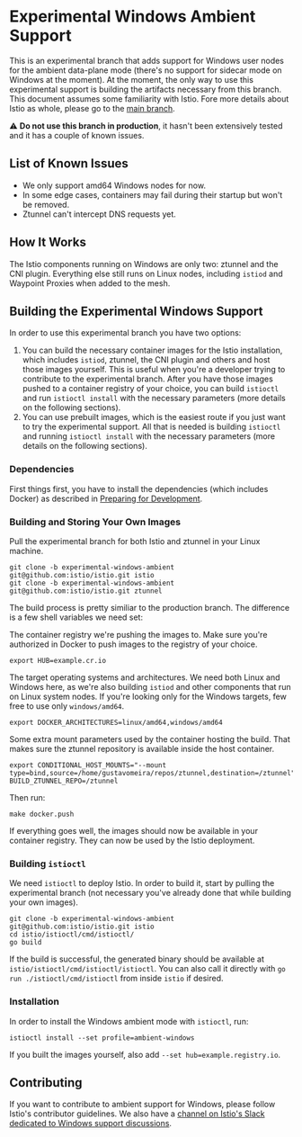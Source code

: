 # Experimental Windows Ambient Support

This is an experimental branch that adds support for Windows user nodes for the ambient data-plane mode (there's no support for sidecar mode on Windows at the moment). At the moment, the only way to use this experimental support is building the artifacts necessary from this branch. This document assumes some familiarity with Istio. Fore more details about Istio as whole, please go to the [main branch](https://github.com/istio/istio).

⚠️ **Do not use this branch in production**, it hasn't been extensively tested and it has a couple of known issues.

## List of Known Issues
- We only support amd64 Windows nodes for now.
- In some edge cases, containers may fail during their startup but won't be removed.
- Ztunnel can't intercept DNS requests yet.

## How It Works

The Istio components running on Windows are only two: ztunnel and the CNI plugin. Everything else still runs on Linux nodes, including `istiod` and Waypoint Proxies when added to the mesh.

## Building the Experimental Windows Support

In order to use this experimental branch you have two options:

1. You can build the necessary container images for the Istio installation, which includes `istiod`, ztunnel, the CNI plugin and others and host those images yourself. This is useful when you're a developer trying to contribute to the experimental branch. After you have those images pushed to a container registry of your choice, you can build `istioctl` and run `istioctl install` with the necessary parameters (more details on the following sections).
2. You can use prebuilt images, which is the easiest route if you just want to try the experimental support. All that is needed is building `istioctl` and running `istioctl install` with the necessary parameters (more details on the following sections).

### Dependencies

First things first, you have to install the dependencies (which includes Docker) as described in [Preparing for Development](https://github.com/istio/istio/wiki/Preparing-for-Development).

### Building and Storing Your Own Images

Pull the experimental branch for both Istio and ztunnel in your Linux machine.

```
git clone -b experimental-windows-ambient git@github.com:istio/istio.git istio
git clone -b experimental-windows-ambient git@github.com:istio/istio.git ztunnel
```

The build process is pretty similiar to the production branch. The difference is a few shell variables we need set:

The container registry we're pushing the images to. Make sure you're authorized in Docker to push images to the registry of your choice.
```
export HUB=example.cr.io
```

The target operating systems and architectures. We need both Linux and Windows here, as we're also building `istiod` and other components that run on Linux system nodes. If you're looking only for the Windows targets, few free to use only `windows/amd64`.
```
export DOCKER_ARCHITECTURES=linux/amd64,windows/amd64
```

Some extra mount parameters used by the container hosting the build. That makes sure the ztunnel repository is available inside the host container.
```
export CONDITIONAL_HOST_MOUNTS="--mount type=bind,source=/home/gustavomeira/repos/ztunnel,destination=/ztunnel"
BUILD_ZTUNNEL_REPO=/ztunnel
```

Then run:
```
make docker.push
```

If everything goes well, the images should now be available in your container registry. They can now be used by the Istio deployment.

### Building `istioctl`

We need `istioctl` to deploy Istio. In order to build it, start by pulling the experimental branch (not necessary you've already done that while building your own images).
```
git clone -b experimental-windows-ambient git@github.com:istio/istio.git istio
cd istio/istioctl/cmd/istioctl/
go build
```

If the build is successful, the generated binary should be available at `istio/istioctl/cmd/istioctl/istioctl`. You can also call it directly with `go run ./istioctl/cmd/istioctl` from inside `istio` if desired.

### Installation

In order to install the Windows ambient mode with `istioctl`, run:
```
istioctl install --set profile=ambient-windows
```

If you built the images yourself, also add `--set hub=example.registry.io`.

## Contributing

If you want to contribute to ambient support for Windows, please follow Istio's contributor guidelines. We also have a [channel on Istio's Slack dedicated to Windows support discussions](https://istio.slack.com/archives/C08KEE4H8CX).

